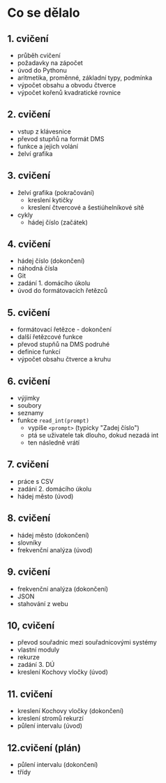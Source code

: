 # Co se dělalo

## 1. cvičení
* průběh cvičení
* požadavky na zápočet
* úvod do Pythonu
* aritmetika, proměnné, základní typy, podmínka
* výpočet obsahu a obvodu čtverce
* výpočet kořenů kvadratické rovnice

## 2. cvičení
* vstup z klávesnice
* převod stupňů na formát DMS
* funkce a jejich volání
* želví grafika

## 3. cvičení
* želví grafika (pokračování)
  * kreslení kytičky
  * kreslení čtvercové a šestiúhelníkové sítě
* cykly
  * hádej číslo (začátek)

## 4. cvičení
* hádej číslo (dokončení)
* náhodná čísla
* Git
* zadání 1. domácího úkolu
* úvod do formátovacích řetězců

## 5. cvičení
* formátovací řetězce - dokončení
* další řetězcové funkce
* převod stupňů na DMS podruhé
* definice funkcí
* výpočet obsahu čtverce a kruhu

## 6. cvičení
* výjimky
* soubory
* seznamy
* funkce `read_int(prompt)`
  * vypíše `<prompt>` (typicky "Zadej číslo")
  * ptá se uživatele tak dlouho, dokud nezadá int
  * ten následně vrátí

## 7. cvičení
* práce s CSV
* zadání 2. domácího úkolu
* hádej město (úvod)

## 8. cvičení
* hádej město (dokončení)
* slovníky
* frekvenční analýza (úvod)

## 9. cvičení
* frekvenční analýza (dokončení)
* JSON
* stahování z webu

## 10, cvičení
* převod souřadnic mezi souřadnicovými systémy
* vlastní moduly
* rekurze
* zadání 3. DÚ
* kreslení Kochovy vločky (úvod)

## 11. cvičení
* kreslení Kochovy vločky (dokončení)
* kreslení stromů rekurzí
* půlení intervalu (úvod)

## 12.cvičení (plán)
* půlení intervalu (dokončení)
* třídy
